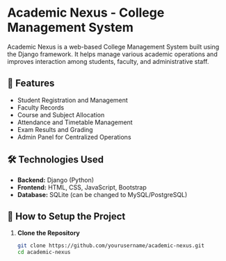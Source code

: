 # Academic Nexus - College Management System

Academic Nexus is a web-based College Management System built using the Django framework. It helps manage various academic operations and improves interaction among students, faculty, and administrative staff.

## 🚀 Features

- Student Registration and Management
- Faculty Records
- Course and Subject Allocation
- Attendance and Timetable Management
- Exam Results and Grading
- Admin Panel for Centralized Operations

## 🛠️ Technologies Used

- **Backend:** Django (Python)
- **Frontend:** HTML, CSS, JavaScript, Bootstrap
- **Database:** SQLite (can be changed to MySQL/PostgreSQL)

## 🧰 How to Setup the Project

1. **Clone the Repository**
   ```bash
   git clone https://github.com/yourusername/academic-nexus.git
   cd academic-nexus
